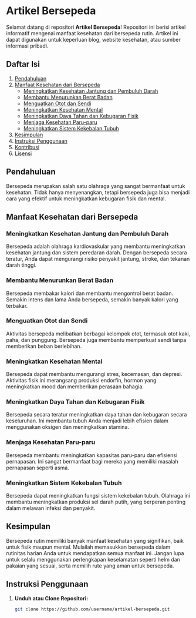 # Artikel Bersepeda

Selamat datang di repositori **Artikel Bersepeda**! Repositori ini berisi artikel informatif mengenai manfaat kesehatan dari bersepeda rutin. Artikel ini dapat digunakan untuk keperluan blog, website kesehatan, atau sumber informasi pribadi.

## Daftar Isi

1. [Pendahuluan](#pendahuluan)
2. [Manfaat Kesehatan dari Bersepeda](#manfaat-kesehatan-dari-bersepeda)
   - [Meningkatkan Kesehatan Jantung dan Pembuluh Darah](#meningkatkan-kesehatan-jantung-dan-pembuluh-darah)
   - [Membantu Menurunkan Berat Badan](#membantu-menurunkan-berat-badan)
   - [Menguatkan Otot dan Sendi](#menguatkan-otot-dan-sendi)
   - [Meningkatkan Kesehatan Mental](#meningkatkan-kesehatan-mental)
   - [Meningkatkan Daya Tahan dan Kebugaran Fisik](#meningkatkan-daya-tahan-dan-kebugaran-fisik)
   - [Menjaga Kesehatan Paru-paru](#menjaga-kesehatan-paru-paru)
   - [Meningkatkan Sistem Kekebalan Tubuh](#meningkatkan-sistem-kekebalan-tubuh)
3. [Kesimpulan](#kesimpulan)
4. [Instruksi Penggunaan](#instruksi-penggunaan)
5. [Kontribusi](#kontribusi)
6. [Lisensi](#lisensi)

## Pendahuluan

Bersepeda merupakan salah satu olahraga yang sangat bermanfaat untuk kesehatan. Tidak hanya menyenangkan, tetapi bersepeda juga bisa menjadi cara yang efektif untuk meningkatkan kebugaran fisik dan mental.

## Manfaat Kesehatan dari Bersepeda

### Meningkatkan Kesehatan Jantung dan Pembuluh Darah

Bersepeda adalah olahraga kardiovaskular yang membantu meningkatkan kesehatan jantung dan sistem peredaran darah. Dengan bersepeda secara teratur, Anda dapat mengurangi risiko penyakit jantung, stroke, dan tekanan darah tinggi.

### Membantu Menurunkan Berat Badan

Bersepeda membakar kalori dan membantu mengontrol berat badan. Semakin intens dan lama Anda bersepeda, semakin banyak kalori yang terbakar.

### Menguatkan Otot dan Sendi

Aktivitas bersepeda melibatkan berbagai kelompok otot, termasuk otot kaki, paha, dan punggung. Bersepeda juga membantu memperkuat sendi tanpa memberikan beban berlebihan.

### Meningkatkan Kesehatan Mental

Bersepeda dapat membantu mengurangi stres, kecemasan, dan depresi. Aktivitas fisik ini merangsang produksi endorfin, hormon yang meningkatkan mood dan memberikan perasaan bahagia.

### Meningkatkan Daya Tahan dan Kebugaran Fisik

Bersepeda secara teratur meningkatkan daya tahan dan kebugaran secara keseluruhan. Ini membantu tubuh Anda menjadi lebih efisien dalam menggunakan oksigen dan meningkatkan stamina.

### Menjaga Kesehatan Paru-paru

Bersepeda membantu meningkatkan kapasitas paru-paru dan efisiensi pernapasan. Ini sangat bermanfaat bagi mereka yang memiliki masalah pernapasan seperti asma.

### Meningkatkan Sistem Kekebalan Tubuh

Bersepeda dapat meningkatkan fungsi sistem kekebalan tubuh. Olahraga ini membantu meningkatkan produksi sel darah putih, yang berperan penting dalam melawan infeksi dan penyakit.

## Kesimpulan

Bersepeda rutin memiliki banyak manfaat kesehatan yang signifikan, baik untuk fisik maupun mental. Mulailah memasukkan bersepeda dalam rutinitas harian Anda untuk mendapatkan semua manfaat ini. Jangan lupa untuk selalu menggunakan perlengkapan keselamatan seperti helm dan pakaian yang sesuai, serta memilih rute yang aman untuk bersepeda.

## Instruksi Penggunaan

1. **Unduh atau Clone Repositori:**
   ```sh
   git clone https://github.com/username/artikel-bersepeda.git
